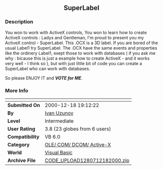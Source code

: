 ﻿<div align="center">

## SuperLabel


</div>

### Description

You won to work with ActiveX controls, You won to learn how to create ActiveX controls : Ladys and Gentleman, I'm proud to present you my ActiveX control - SuperLabel. This .OCX is a 3D label. If you are bored of the usual Label1 try SuperLabel. The .OCX have the same events and properties like the ordinery Label1, exept those to work with databases ( if you ask me why : bicause this is just a example how to create ActiveX - and it works very well - I think so ), but with just little bit of code you can create a SuperLabel who can work with databases.

So please ENJOY IT and ***VOTE for ME***.
 
### More Info
 


<span>             |<span>
---                |---
**Submitted On**   |2000-12-18 19:12:22
**By**             |[Ivan Uzunov](https://github.com/Planet-Source-Code/PSCIndex/blob/master/ByAuthor/ivan-uzunov.md)
**Level**          |Intermediate
**User Rating**    |3.8 (23 globes from 6 users)
**Compatibility**  |VB 6\.0
**Category**       |[OLE/ COM/ DCOM/ Active\-X](https://github.com/Planet-Source-Code/PSCIndex/blob/master/ByCategory/ole-com-dcom-active-x__1-29.md)
**World**          |[Visual Basic](https://github.com/Planet-Source-Code/PSCIndex/blob/master/ByWorld/visual-basic.md)
**Archive File**   |[CODE\_UPLOAD1280712182000\.zip](https://github.com/Planet-Source-Code/ivan-uzunov-superlabel__1-13681/archive/master.zip)








